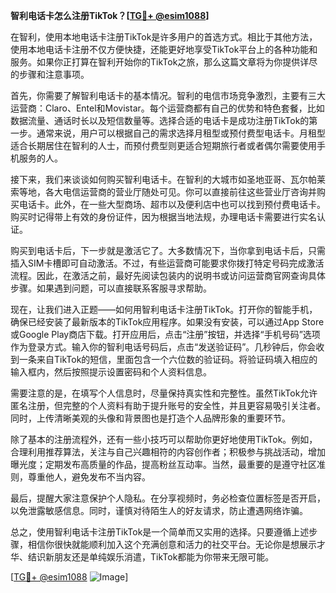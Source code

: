 **智利电话卡怎么注册TikTok？[[TG💪+ @esim1088](https://t.me/s/esim1088)]**

在智利，使用本地电话卡注册TikTok是许多用户的首选方式。相比于其他方法，使用本地电话卡注册不仅方便快捷，还能更好地享受TikTok平台上的各种功能和服务。如果你正打算在智利开始你的TikTok之旅，那么这篇文章将为你提供详尽的步骤和注意事项。

首先，你需要了解智利电话卡的基本情况。智利的电信市场竞争激烈，主要有三大运营商：Claro、Entel和Movistar。每个运营商都有自己的优势和特色套餐，比如数据流量、通话时长以及短信数量等。选择合适的电话卡是成功注册TikTok的第一步。通常来说，用户可以根据自己的需求选择月租型或预付费型电话卡。月租型适合长期居住在智利的人士，而预付费型则更适合短期旅行者或者偶尔需要使用手机服务的人。

接下来，我们来谈谈如何购买智利电话卡。在智利的大城市如圣地亚哥、瓦尔帕莱索等地，各大电信运营商的营业厅随处可见。你可以直接前往这些营业厅咨询并购买电话卡。此外，在一些大型商场、超市以及便利店中也可以找到预付费电话卡。购买时记得带上有效的身份证件，因为根据当地法规，办理电话卡需要进行实名认证。

购买到电话卡后，下一步就是激活它了。大多数情况下，当你拿到电话卡后，只需插入SIM卡槽即可自动激活。不过，有些运营商可能要求你拨打特定号码完成激活流程。因此，在激活之前，最好先阅读包装内的说明书或访问运营商官网查询具体步骤。如果遇到问题，可以直接联系客服寻求帮助。

现在，让我们进入正题——如何用智利电话卡注册TikTok。打开你的智能手机，确保已经安装了最新版本的TikTok应用程序。如果没有安装，可以通过App Store或Google Play商店下载。打开应用后，点击“注册”按钮，并选择“手机号码”选项作为登录方式。输入你的智利电话号码后，点击“发送验证码”。几秒钟后，你会收到一条来自TikTok的短信，里面包含一个六位数的验证码。将验证码填入相应的输入框内，然后按照提示设置密码和个人资料信息。

需要注意的是，在填写个人信息时，尽量保持真实性和完整性。虽然TikTok允许匿名注册，但完整的个人资料有助于提升账号的安全性，并且更容易吸引关注者。同时，上传清晰美观的头像和背景图也是打造个人品牌形象的重要环节。

除了基本的注册流程外，还有一些小技巧可以帮助你更好地使用TikTok。例如，合理利用推荐算法，关注与自己兴趣相符的内容创作者；积极参与挑战活动，增加曝光度；定期发布高质量的作品，提高粉丝互动率。当然，最重要的是遵守社区准则，尊重他人，避免发布不当内容。

最后，提醒大家注意保护个人隐私。在分享视频时，务必检查位置标签是否开启，以免泄露敏感信息。同时，谨慎对待陌生人的好友请求，防止遭遇网络诈骗。

总之，使用智利电话卡注册TikTok是一个简单而又实用的选择。只要遵循上述步骤，相信你很快就能顺利加入这个充满创意和活力的社交平台。无论你是想展示才华、结识新朋友还是单纯娱乐消遣，TikTok都能为你带来无限可能。

[[TG💪+ @esim1088](https://t.me/s/esim1088) ![Image](https://i.postimg.cc/4NQfJmqS/Snipaste-2025-05-13-00-14-12.png)]